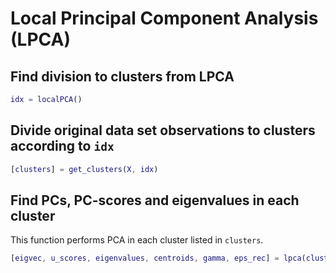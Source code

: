 # Local Principal Component Analysis (LPCA)

## Find division to clusters from LPCA

```matlab
idx = localPCA()
```

## Divide original data set observations to clusters according to `idx`

```matlab
[clusters] = get_clusters(X, idx)
```

## Find PCs, PC-scores and eigenvalues in each cluster

This function performs PCA in each cluster listed in `clusters`.

```matlab
[eigvec, u_scores, eigenvalues, centroids, gamma, eps_rec] = lpca(clusters, cent_crit, scal_crit, is_cpca, idx, cpca_options)
```
